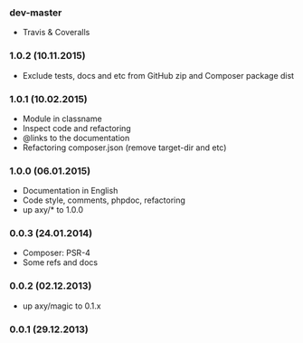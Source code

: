 ### dev-master

* Travis & Coveralls

### 1.0.2 (10.11.2015)

* Exclude tests, docs and etc from GitHub zip and Composer package dist

### 1.0.1 (10.02.2015)

* Module in classname
* Inspect code and refactoring
* @links to the documentation
* Refactoring composer.json (remove target-dir and etc)

### 1.0.0 (06.01.2015)

* Documentation in English
* Code style, comments, phpdoc, refactoring
* up axy/* to 1.0.0

### 0.0.3 (24.01.2014)

* Composer: PSR-4
* Some refs and docs

### 0.0.2 (02.12.2013)

* up axy/magic to 0.1.x

### 0.0.1 (29.12.2013)
